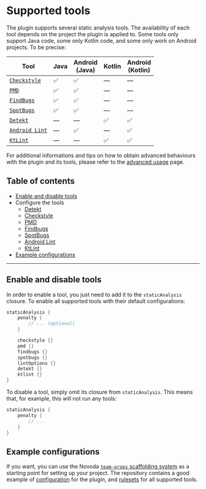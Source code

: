 # Supported tools

The plugin supports several static analysis tools. The availability of each tool depends on the project the plugin is applied to.
Some tools only support Java code, some only Kotlin code, and some only work on Android projects. To be precise:

Tool | Java | Android<br/>(Java) | Kotlin | Android<br/>(Kotlin)
---- | -------- | -------- | ----- | -----
[`Checkstyle`](https://checkstyle.sourceforge.net) | :white_check_mark: | :white_check_mark: | — | —
[`PMD`](https://pmd.github.io) | :white_check_mark: | :white_check_mark: | — | —
[`FindBugs`](http://findbugs.sourceforge.net/) | :white_check_mark: | :white_check_mark: | — | —
[`SpotBugs`](https://spotbugs.github.io/) | :white_check_mark: | :white_check_mark: | — | —
[`Detekt`](https://github.com/arturbosch/detekt) | — | — | :white_check_mark: | :white_check_mark:
[`Android Lint`](https://developer.android.com/studio/write/lint.html) | — | :white_check_mark:️ | — | :white_check_mark:️
[`KtLint`](https://github.com/shyiko/ktlint) | — | — | :white_check_mark:️ | :white_check_mark:️

For additional informations and tips on how to obtain advanced behaviours with the plugin and its tools, please refer to the
[advanced usage](advanced-usage.md) page.

## Table of contents
 * [Enable and disable tools](#enable-and-disable-tools)
 * Configure the tools
   * [Detekt](tools/detekt.md)
   * [Checkstyle](tools/checkstyle.md)
   * [PMD](tools/pmd.md)
   * [Findbugs](tools/findbugs.md)
   * [SpotBugs](tools/spotbugs.md)
   * [Android Lint](tools/android_lint.md)
   * [KtLint](tools/ktlint.md)
 * [Example configurations](#example-configurations)

---

## Enable and disable tools
In order to enable a tool, you just need to add it to the `staticAnalysis` closure. To enable all supported tools with their default configurations:

```gradle
staticAnalysis {
    penalty {
        // ... (optional)
    }

    checkstyle {}
    pmd {}
    findbugs {}
    spotbugs {}
    lintOptions {}
    detekt {}
    ktlint {}
}
```

To disable a tool, simply omit its closure from `staticAnalysis`. This means that, for example, this will not run any tools:

```gradle
staticAnalysis {
    penalty {
        // ...
    }
}
```

## Example configurations
If you want, you can use the Novoda [`team-props` scaffolding system](https://github.com/novoda/novoda/tree/master/scaffolding) as a starting point for setting
up your project. The repository contains a good example of [configuration](https://github.com/novoda/novoda/tree/master/scaffolding/team-props/static-analysis.gradle) for
the plugin, and [rulesets](https://github.com/novoda/novoda/tree/master/scaffolding/team-props/static-analysis) for all supported tools.
